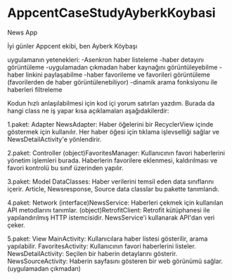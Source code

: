 # AppcentCaseStudyAyberkKoybasi
News App

İyi günler Appcent ekibi, ben Ayberk Köybaşı

uygulamanın yetenekleri: 
-Asenkron haber listeleme
-haber detayını görüntüleme
-uygulamadan çıkmadan haber kaynağını görüntüleyebilme
-haber linkini paylaşabilme
-haber favorileme ve favorileri görüntüleme (favorilerden de haber görüntülenebiliyor)
-dinamik arama fonksiyonu ile haberleri filtreleme

Kodun hızlı anlaşılabilmesi için kod içi yorum satırları yazdım. Burada da hangi class
ne iş yapar kısa açıklamaları aşağıdakilerdir:

1.paket: Adapter
NewsAdapter: Haber öğelerini bir RecyclerView içinde göstermek için kullanılır. Her haber öğesi için tıklama işlevselliği sağlar ve NewsDetailActivity'e yönlendirir.

2.paket: Controller
(object)FavoritesManager: Kullanıcının favori haberlerini yönetim işlemleri burada. Haberlerin favorilere eklenmesi, kaldırılması ve favori kontrolü bu sınıf üzerinden yapılır.

3.paket: Model
DataClasses: Haber verilerini temsil eden data sınıflarını içerir. Article, Newsresponse, Source data classlar bu pakette tanımlandı.

4.paket: Network
(interface)NewsService: Haberleri çekmek için kullanılan API metodlarını tanımlar.
(object)RetrofitClient: Retrofit kütüphanesi ile yapılandırılmış HTTP istemcisidir. NewsService'i kullanarak API'dan veri çeker.

5.paket: View
MainActivity: Kullanıcılara haber listesi gösterilir, arama yapılabilir.
FavoritesActivity: Kullanıcının favori haberlerini listeler.
NewsDetailActivity: Seçilen bir haberin detaylarını gösterir.
NewsSourceActivity: Haberin sayfasını gösteren bir web görünümü sağlar.(uygulamadan çıkmadan)

